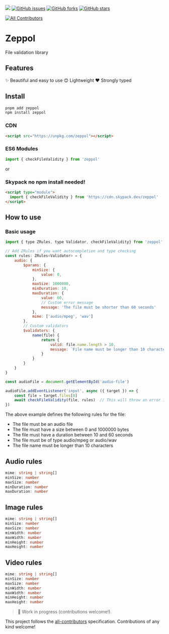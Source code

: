 [![](https://img.shields.io/jsdelivr/npm/hm/zeppol)](https://www.jsdelivr.com/package/npm/zeppol) [![GitHub issues](https://img.shields.io/github/issues/roberthgnz/zeppol)](https://github.com/roberthgnz/zeppol/issues) [![GitHub forks](https://img.shields.io/github/forks/roberthgnz/zeppol)](https://github.com/roberthgnz/zeppol/network) [![GitHub stars](https://img.shields.io/github/stars/roberthgnz/zeppol)](https://github.com/roberthgnz/zeppol/stargazers)

<!-- ALL-CONTRIBUTORS-BADGE:START - Do not remove or modify this section -->

[![All Contributors](https://img.shields.io/badge/all_contributors-1-orange.svg?style=flat-square)](#contributors-)

<!-- ALL-CONTRIBUTORS-BADGE:END -->

# Zeppol

File validation library

## Features

✨ Beautiful and easy to use
😊 Lightweight
❤️ Strongly typed

## Install

```bash
pnpm add zeppol
npm install zeppol
```

### CDN

```html
<script src="https://unpkg.com/zeppol"></script>
```

### ES6 Modules

```js
import { checkFileValidity } from 'zeppol'
```

or

### Skypack no npm install needed!

```html
<script type="module">
  import { checkFileValidity } from 'https://cdn.skypack.dev/zeppol'
</script>
```

## How to use

### Basic usage
```js
import { type ZRules, type Validator, checkFileValidity} from 'zeppol'

// Add ZRules if you want autocompletion and type checking
const rules: ZRules<Validator> = {
    audio: {
        $params: {
            minSize: {
                value: 0,
            },
            maxSize: 1000000,
            minDuration: 10,
            maxDuration: {
                value: 60,
                // Custom error message
                message: 'The file must be shorter than 60 seconds'
            },
            mime: ['audio/mpeg', 'wav']
        },
        // Custom validators
        $validators: {
            name(file) {
                return {
                    valid: file.name.length > 10,
                    message: `File name must be longer than 10 characters`
                }
            }
        }
    }
}

const audioFile = document.getElementById('audio-file')

audioFile.addEventListener('input', async ({ target }) => {
    const file = target.files[0]
    await checkFileValidity(file, rules)  // This will throw an error if the file is not valid
})
```	

The above example defines the following rules for the file:
- The file must be an audio file
- The file must have a size between 0 and 1000000 bytes
- The file must have a duration between 10 and 60 seconds
- The file must be of type audio/mpeg or audio/wav
- The file name must be longer than 10 characters

## Audio rules

```ts
mime: string | string[]
minSize: number
maxSize: number
minDuration: number
maxDuration: number
```

## Image rules

```ts
mime: string | string[]
minSize: number
maxSize: number
minWidth: number
maxWidth: number
minHeight: number
maxHeight: number
```

## Video rules

```ts
mime: string | string[]
minSize: number
maxSize: number
minWidth: number
maxWidth: number
minHeight: number
maxHeight: number
```

> 🚧 Work in progress (contributions welcome!).

This project follows the [all-contributors](https://github.com/all-contributors/all-contributors) specification. Contributions of any kind welcome!
